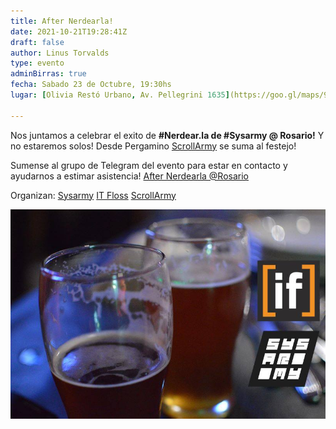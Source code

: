 ```yaml
---
title: After Nerdearla!
date: 2021-10-21T19:28:41Z
draft: false
author: Linus Torvalds
type: evento
adminBirras: true
fecha: Sabado 23 de Octubre, 19:30hs
lugar: [Olivia Restó Urbano, Av. Pellegrini 1635](https://goo.gl/maps/9Hwd1WS5Tfgv6H3s5)

---
```

Nos juntamos a celebrar el exito de **#Nerdear.la de #Sysarmy @ Rosario!**
Y no estaremos solos! Desde Pergamino [ScrollArmy](https://scrollarmy.com.ar/) se suma al festejo!

Sumense al grupo de Telegram del evento para estar en contacto y ayudarnos a estimar asistencia!
[After Nerdearla @Rosario](https://t.me/joinchat/S1Q3O2IpyY9lZWYx)

Organizan:
[Sysarmy](https://sysarmy.com.ar/)
[IT Floss]( http://itfloss.beer) 
[ScrollArmy](https://scrollarmy.com.ar/)


![IT Floss Admin Birras](/images/it-floss-birras.jpg) 

